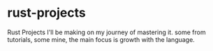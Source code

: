 # rust-projects
Rust Projects I'll be making on my journey of mastering it. some from tutorials, some mine, the main focus is growth with the language.
